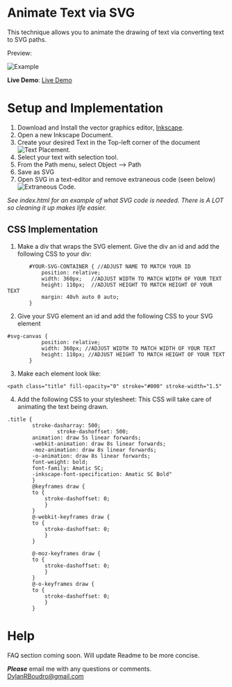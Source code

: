 Animate Text via SVG
=======
This technique allows you to animate the drawing of text via converting text to SVG paths.

Preview:

![Example](http://i.imgur.com/JMPn7ir.gif)


**Live Demo**: [Live Demo](http://dboody.com)

Setup and Implementation
=======
1. Download and Install  the vector graphics editor, [Inkscape](http://www.inkscape.org/en/download/).
2. Open a new Inkscape Document.
3. Create your desired Text in the Top-left corner of the document ![Text Placement](http://i.imgur.com/lA7ti6n.png?1).
4. Select your text with selection tool.
5. From the Path menu, select Object --> Path
6. Save as SVG
7. Open SVG in a text-editor and remove extraneous code (seen below)![Extraneous Code](http://i.imgur.com/AWe6FjH.png?1).  

*See index.html for an example of what SVG code is needed.  There is A LOT so cleaning it up makes life easier.*

CSS Implementation
----
1. Make a div that wraps the SVG element.  Give the div an id and add the following CSS to your div:

 ```
 		#YOUR-SVG-CONTAINER { //ADJUST NAME TO MATCH YOUR ID
			position: relative;
			width: 360px;   //ADJUST WIDTH TO MATCH WIDTH OF YOUR TEXT
			height: 110px;  //ADJUST HEIGHT TO MATCH HEIGHT OF YOUR TEXT
			margin: 40vh auto 0 auto;
		}
 ```
 
2. Give your SVG element an id and add the following CSS to your SVG element 

 ```
 #svg-canvas {
			position: relative;
			width: 360px; //ADJUST WIDTH TO MATCH WIDTH OF YOUR TEXT
			height: 110px; //ADJUST HEIGHT TO MATCH HEIGHT OF YOUR TEXT
		}
 ```
 
3.  Make each <path> element look like: 

 ```
 <path class="title" fill-opacity="0" stroke="#000" stroke-width="1.5"
 ```
 
4. Add the following CSS to your stylesheet:  This CSS will take care of animating the text being drawn.
```
.title {
		stroke-dasharray: 500;
				stroke-dashoffset: 500;
		animation: draw 5s linear forwards;
		-webkit-animation: draw 8s linear forwards;
		-moz-animation: draw 8s linear forwards;
		-o-animation: draw 8s linear forwards;
		font-weight: bold;
		font-family: Amatic SC;
		-inkscape-font-specification: Amatic SC Bold"
		}
		@keyframes draw {
		to {
			stroke-dashoffset: 0;
			}
		}
		@-webkit-keyframes draw {
		to {
			stroke-dashoffset: 0;
			}
		}
		
		@-moz-keyframes draw {
		to {
			stroke-dashoffset: 0;
			}
		}
		@-o-keyframes draw {
		to {
			stroke-dashoffset: 0;
			}
		}
```

Help
=======
FAQ section coming soon.  Will update Readme to be more concise.

***Please*** email me with any questions or comments.  DylanRBoudro@gmail.com


 
 

